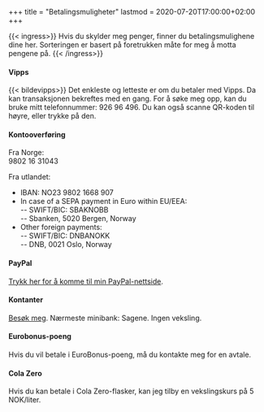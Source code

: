 +++
title = "Betalingsmuligheter"
lastmod = 2020-07-20T17:00:00+02:00
+++

{{< ingress>}}
Hvis du skylder meg penger, finner du betalingsmulighene dine her. Sorteringen er basert på foretrukken måte for meg å motta pengene på.
{{< /ingress>}}


#### Vipps
{{< bildevipps>}}
Det enkleste og letteste er om du betaler med Vipps. Da kan transaksjonen bekreftes med en gang. For å søke meg opp, kan du bruke mitt telefonnummer: 926 96 496. Du kan også scanne QR-koden til høyre, eller trykke på den.

#### Kontooverføring
Fra Norge:   
9802 16 31043

Fra utlandet:
- IBAN: NO23 9802 1668 907  
- In case of a SEPA payment in Euro within EU/EEA:  
-- SWIFT/BIC: SBAKNOBB  
-- Sbanken, 5020 Bergen, Norway  
- Other foreign payments:  
-- SWIFT/BIC: DNBANOKK  
-- DNB, 0021 Oslo, Norway

#### PayPal
[Trykk her for å komme til min PayPal-nettside](https://paypal.me/petterhol?locale.x=no_NO).

#### Kontanter
[Besøk meg](../visitt). Nærmeste minibank: Sagene. Ingen veksling.

#### Eurobonus-poeng
Hvis du vil betale i EuroBonus-poeng, må du kontakte meg for en avtale.

#### Cola Zero
Hvis du kan betale i Cola Zero-flasker, kan jeg tilby en vekslingskurs på 5 NOK/liter.
